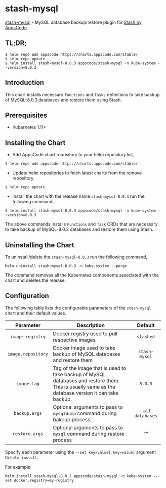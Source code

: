 # stash-mysql

[stash-mysql](https://github.com/stashed/mysql) - MySQL database backup/restore plugin for [Stash by AppsCode](https://appscode.com/products/stash/).

## TL;DR;

```console
$ helm repo add appscode https://charts.appscode.com/stable/
$ helm repo update
$ helm install stash-mysql-8.0.3 appscode/stash-mysql -n kube-system --version=8.0.3
```

## Introduction

This chart installs necessary `Functions` and `Tasks` definitions to take backup of MySQL-8.0.3 databases and restore them using Stash.

## Prerequisites

- Kubernetes 1.11+

## Installing the Chart

- Add AppsCode chart repository to your helm repository list,

```console
$ helm repo add appscode https://charts.appscode.com/stable/
```

- Update helm repositories to fetch latest charts from the remove repository,

```console
$ helm repo update
```

- Install the chart with the release name `stash-mysql-8.0.3` run the following command,

```console
$ helm install stash-mysql-8.0.3 appscode/stash-mysql -n kube-system --version=8.0.3
```

The above commands installs `Functions` and `Task` CRDs that are necessary to take backup of MySQL-8.0.3 databases and restore them using Stash.

## Uninstalling the Chart

To uninstall/delete the `stash-mysql-8.0.3` run the following command,

```console
helm uninstall stash-mysql-8.0.3 -n kube-system --purge
```

The command removes all the Kubernetes components associated with the chart and deletes the release.

## Configuration

The following table lists the configurable parameters of the `stash-mysql` chart and their default values.

|     Parameter      |                                                                    Description                                                                     |      Default      |
| :----------------: | -------------------------------------------------------------------------------------------------------------------------------------------------- | :---------------: |
| `image.registry`   | Docker registry used to pull respective images                                                                                                     |     `stashed`     |
| `image.repository` | Docker image used to take backup of MySQL databases and restore them                                                                               |   `stash-mysql`   |
| `image.tag`        | Tag of the image that is used to take backup of MySQL databases and restore them. This is usually same as the database version it can take backup. |       `8.0.3`     |
| `backup.args`      | Optional arguments to pass to `mysqldump` command  during bakcup process                                                                           | `--all-databases` |
| `restore.args`     | Optional arguments to pass to `mysql` command during restore process                                                                               |        ""         |

Specify each parameter using the `--set key=value[,key=value]` argument to `helm install`.

For example:

```console
helm install stash-mysql-8.0.3 appscode/stash-mysql -n kube-system ---set docker.registry=my-registry
```
